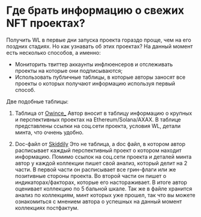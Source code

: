 # Где брать информацию о свежих NFT проектах?
Получить WL в первые дни запуска проекта гораздо проще, чем на его поздних стадиях. Но как узнавать об этих проектах?
На данный момент есть несколько способов, а именно:
- Мониторить твиттер аккаунты инфлюенсеров и отслеживать проекты на которые они подписываются;
- Использовать публичные таблицы, в которые авторы заносят все проекты о которых получают информацию используя первый способ.

Две подобные таблицы:
  1. Таблица от [Owince_](https://docs.google.com/spreadsheets/d/1Hi5rFBhkX9QZj48Me2CoCKTCt4L6u1q48tYJDe0eNsM/edit#gid=0)
Автор вносит в таблицу информацию о крупных и перспективных проектах на Ethereum/Solana/AXAX.
В таблице представлены ссылки на соц.сети проекта, условия WL, детали минта, что очнень удобно. 

  2. Doc-файл от [Skiddily](https://docs.google.com/document/d/1faqV0_hALXPwDS3e6XI6NKZMQx1gHfiLWQc3tLvCU-8/edit#)
Это не таблица, а doc файл, в котором автор расписывает каждый перспективный проект о котором находит информацию. 
Помимо ссылок на соц.сети проекта и деталей минта автор у каждой коллекции пишет свой анализ, который делит на 2 части.
В первой части он расписывает все грин-флаги или же позитивные стороны проекта. 
Во второй части он пишет о индикаторах/факторах, которые его настораживает.
В итоге автор оценивает коллекцию по 5 бальной шкале. 
Так же в файле хранится анализ по коллекциям, минт которых уже прошел, так что вы можете ознакомиться с мнением автора о успешных на данный момент коллекциях постфактум.
